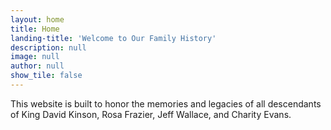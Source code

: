 ```yaml
---
layout: home
title: Home
landing-title: 'Welcome to Our Family History'
description: null
image: null
author: null
show_tile: false
---
```


This website is built to honor the memories and legacies of all descendants of King David Kinson, Rosa Frazier, Jeff Wallace, and Charity Evans.
